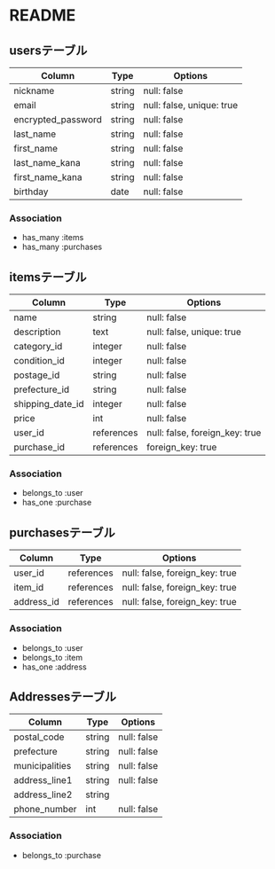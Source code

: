 # README


## usersテーブル

|Column            |Type  |Options    |
| ---------------- | ---- | --------- |
|nickname          |string|null: false|
|email             |string|null: false, unique: true|
|encrypted_password|string|null: false|
|last_name         |string|null: false|
|first_name        |string|null: false|
|last_name_kana    |string|null: false|
|first_name_kana   |string|null: false|
|birthday          |date  |null: false|


### Association
- has_many :items
- has_many :purchases

## itemsテーブル

|Column          |Type         |Options    |
| -------------- | ----        | --------- |
|name            |string       |null: false|
|description     |text         |null: false, unique: true|
|category_id     |integer      |null: false|
|condition_id    |integer      |null: false|
|postage_id      |string       |null: false|
|prefecture_id   |string       |null: false|
|shipping_date_id|integer      |null: false|
|price           |int          |null: false|
|user_id         |references   |null: false, foreign_key: true|
|purchase_id     |references   |foreign_key: true             |



### Association
- belongs_to :user
- has_one :purchase

## purchasesテーブル
|Column      |Type         |Options    |
| --------   | ----        | --------- |
|user_id     |references   |null: false, foreign_key: true|
|item_id     |references   |null: false, foreign_key: true|
|address_id  |references   |null: false, foreign_key: true|

### Association
- belongs_to :user
- belongs_to :item
- has_one :address

## Addressesテーブル
|Column         |Type     |Options    |
| --------      | ----    | --------- |
|postal_code    |string   |null: false|
|prefecture     |string   |null: false|
|municipalities |string   |null: false|
|address_line1  |string   |null: false|
|address_line2  |string   |           |
|phone_number   |int      |null: false|

### Association
- belongs_to :purchase
